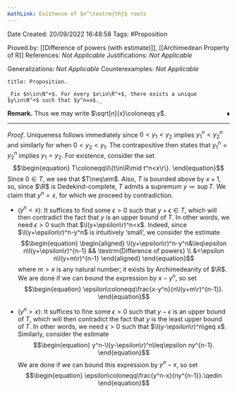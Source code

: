 ```yaml
---
mathLink: Existence of $n^\textrm{th}$ roots
---
```


<div class="topSpace"></div>

Date Created: 20/09/2022 16:48:58
Tags: #Proposition

Proved by: [[Difference of powers (with estimate)]], [[Archimedean Property of R]]
References: _Not Applicable_
Justifications: _Not Applicable_

Generalizations: _Not Applicable_
Counterexamples: _Not Applicable_

``` ad-Proposition
title: Proposition.

_Fix $n\in\N^+$. For every $x\in\R^+$, there exists a unique $y\in\R^+$ such that $y^n=x$._

```

**Remark.** Thus we may write $\sqrt[n]{x}\coloneqq y$.<span style="float:right;">$\blacklozenge$</span>

---

_Proof_. Uniqueness follows immediately since $0<y_1<y_2$ implies $y_1^n<y_2^n$ and similarly for when $0<y_2<y_1$. The contrapositive then states that $y_1^n=y_2^n$ implies $y_1=y_2$. For existence, consider the set
$$\begin{equation}
    T\coloneqq\l\{t\in\R\mid t^n<x\r\}.
\end{equation}$$
Since $0\in T$, we see that $T\neq\em$. Also, $T$ is bounded above by $x+1$, so, since $\R$ is Dedekind-complete, $T$ admits a supremum $y\coloneqq\sup T$. We claim that $y^n=x$, for which we proceed by contradiction.
* ($y^n<x$): It suffices to find some $\epsilon>0$ such that $y+\epsilon\in T$, which will then contradict the fact that $y$ is an upper bound of $T$. In other words, we need $\epsilon>0$ such that $\l(y+\epsilon\r)^n<x$. Indeed, since $\l(y+\epsilon\r)^n-y^n$ is intuitively $\textrm{`}$small$\textrm{'}$, we consider the estimate
$$\begin{equation}
    \begin{aligned}
        \l(y+\epsilon\r)^n-y^n&\leq\epsilon n\l(y+\epsilon\r)^{n-1} && \textrm{Difference of powers} \\
        &<\epsilon n\l(y+m\r)^{n-1}
    \end{aligned}
\end{equation}$$
where $m>x$ is any natural number; it exists by Archimedeanity of $\R$. We are done if we can bound the expression by $x-y^n$, so set
$$\begin{equation}
    \epsilon\coloneqq\frac{x-y^n}{n\l(y+m\r)^{n-1}}.
\end{equation}$$

* ($y^n>x$): It suffices to fine some $\epsilon>0$ such that $y-\epsilon$ is an upper bound of $T$, which will then contradict the fact that $y$ is the least upper bound of $T$. In other words, we need $\epsilon>0$ such that $\l(y-\epsilon\r)^n\geq x$. Similarly, consider the estimate
$$\begin{equation}
    y^n-\l(y-\epsilon\r)^n\leq\epsilon ny^{n-1}.
\end{equation}$$
We are done if we can bound this expression by $y^n-x$, so set
$$\begin{equation}
    \epsilon\coloneqq\frac{y^n-x}{ny^{n-1}}.\qedin
\end{equation}$$
